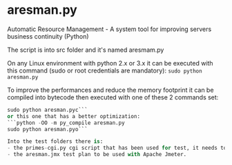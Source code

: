 # aresman.py
Automatic Resource Management - A system tool for improving servers business continuity (Python)


The script is into src folder and it's named aresmam.py

On any Linux environment with python 2.x or 3.x it can be executed with this 
command (sudo or root credentials are mandatory):
```sudo python aresman.py```

To improve the performances and reduce the memory footprint it can be compiled
into bytecode then executed with one of these 2 commands set:
```python -m py_compile aresman.py
sudo python aresman.pyc```
or this one that has a better optimization:
```python -OO -m py_compile aresman.py
sudo python aresman.pyo```

Into the test folders there is:
- the primes-cgi.py cgi script that has been used for test, it needs to be copied into the Apache HTTPD cgi-bin folder;
- the aresman.jmx test plan to be used with Apache Jmeter.
